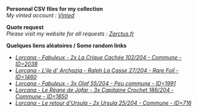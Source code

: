 **Personnal CSV files for my collection**  
*My vinted account : [Vinted](https://www.vinted.fr/member/223153477)*

**Quote request**  
*Please visit my website for all requests : [Zarctus.fr](https://www.zarctus.fr/)*


**Quelques liens aléatoires / Some random links**
- *[Lorcana - Fabuleux - 2x La Crique Cachée 102/204 - Commune - ID=2038](https://www.vinted.fr/items/7221794144-lorcana-fabuleux-2x-la-crique-cachee-102204-commune-id2038)*
- *[Lorcana - L'ile d' Archazia - Ralph La Casse 27/204 - Rare Foil - ID=1460](https://www.vinted.fr/items/6091105673-lorcana-lile-d-archazia-ralph-la-casse-27204-rare-foil-id1460)*
- *[Lorcana - Fabuleux - 3x Olaf 55/204 - Peu commune - ID=1991](https://www.vinted.fr/items/7325095903-lorcana-fabuleux-3x-olaf-55204-peu-commune-id1991)*
- *[Lorcana - Le Règne de Jafar - 3x Capitaine Crochet 186/204 - Commune - ID=1850](https://www.vinted.fr/items/7289668937-lorcana-le-regne-de-jafar-3x-capitaine-crochet-186204-commune-id1850)*
- *[Lorcana - Le retour d'Ursula - 2x Ursula 25/204 - Commune - ID=716](https://www.vinted.fr/items/6063515493-lorcana-le-retour-dursula-2x-ursula-25204-commune-id716)*
